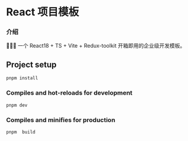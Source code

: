 # React 项目模板

### 介绍
🚀🚀🚀 一个 React18 + TS + Vite + Redux-toolkit 开箱即用的企业级开发模板。

## Project setup
```
pnpm install
```

### Compiles and hot-reloads for development
```
pnpm dev
```

### Compiles and minifies for production
```
pnpm  build
```

